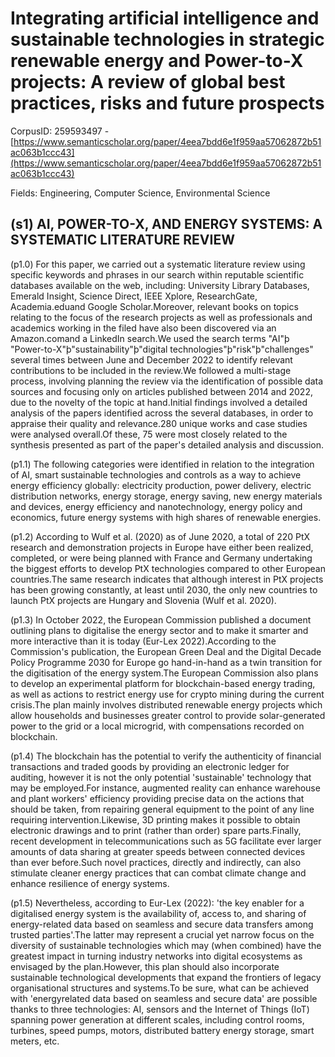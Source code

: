# Integrating artificial intelligence and sustainable technologies in strategic renewable energy and Power-to-X projects: A review of global best practices, risks and future prospects

CorpusID: 259593497 - [https://www.semanticscholar.org/paper/4eea7bdd6e1f959aa57062872b51ac063b1ccc43](https://www.semanticscholar.org/paper/4eea7bdd6e1f959aa57062872b51ac063b1ccc43)

Fields: Engineering, Computer Science, Environmental Science

## (s1) AI, POWER-TO-X, AND ENERGY SYSTEMS: A SYSTEMATIC LITERATURE REVIEW
(p1.0) For this paper, we carried out a systematic literature review using specific keywords and phrases in our search within reputable scientific databases available on the web, including: University Library Databases, Emerald Insight, Science Direct, IEEE Xplore, ResearchGate, Academia.eduand Google Scholar.Moreover, relevant books on topics relating to the focus of the research projects as well as professionals and academics working in the filed have also been discovered via an Amazon.comand a LinkedIn search.We used the search terms "AI"þ "Power-to-X"þ"sustainability"þ"digital technologies"þ"risk"þ"challenges" several times between June and December 2022 to identify relevant contributions to be included in the review.We followed a multi-stage process, involving planning the review via the identification of possible data sources and focusing only on articles published between 2014 and 2022, due to the novelty of the topic at hand.Initial findings involved a detailed analysis of the papers identified across the several databases, in order to appraise their quality and relevance.280 unique works and case studies were analysed overall.Of these, 75 were most closely related to the synthesis presented as part of the paper's detailed analysis and discussion.

(p1.1) The following categories were identified in relation to the integration of AI, smart sustainable technologies and controls as a way to achieve energy efficiency globally: electricity production, power delivery, electric distribution networks, energy storage, energy saving, new energy materials and devices, energy efficiency and nanotechnology, energy policy and economics, future energy systems with high shares of renewable energies.

(p1.2) According to Wulf et al. (2020) as of June 2020, a total of 220 PtX research and demonstration projects in Europe have either been realized, completed, or were being planned with France and Germany undertaking the biggest efforts to develop PtX technologies compared to other European countries.The same research indicates that although interest in PtX projects has been growing constantly, at least until 2030, the only new countries to launch PtX projects are Hungary and Slovenia (Wulf et al. 2020).

(p1.3) In October 2022, the European Commission published a document outlining plans to digitalise the energy sector and to make it smarter and more interactive than it is today (Eur-Lex 2022).According to the Commission's publication, the European Green Deal and the Digital Decade Policy Programme 2030 for Europe go hand-in-hand as a twin transition for the digitisation of the energy system.The European Commission also plans to develop an experimental platform for blockchain-based energy trading, as well as actions to restrict energy use for crypto mining during the current crisis.The plan mainly involves distributed renewable energy projects which allow households and businesses greater control to provide solar-generated power to the grid or a local microgrid, with compensations recorded on blockchain.

(p1.4) The blockchain has the potential to verify the authenticity of financial transactions and traded goods by providing an electronic ledger for auditing, however it is not the only potential 'sustainable' technology that may be employed.For instance, augmented reality can enhance warehouse and plant workers' efficiency providing precise data on the actions that should be taken, from repairing general equipment to the point of any line requiring intervention.Likewise, 3D printing makes it possible to obtain electronic drawings and to print (rather than order) spare parts.Finally, recent development in telecommunications such as 5G facilitate ever larger amounts of data sharing at greater speeds between connected devices than ever before.Such novel practices, directly and indirectly, can also stimulate cleaner energy practices that can combat climate change and enhance resilience of energy systems.

(p1.5) Nevertheless, according to Eur-Lex (2022): 'the key enabler for a digitalised energy system is the availability of, access to, and sharing of energy-related data based on seamless and secure data transfers among trusted parties'.The latter may represent a crucial yet narrow focus on the diversity of sustainable technologies which may (when combined) have the greatest impact in turning industry networks into digital ecosystems as envisaged by the plan.However, this plan should also incorporate sustainable technological developments that expand the frontiers of legacy organisational structures and systems.To be sure, what can be achieved with 'energyrelated data based on seamless and secure data' are possible thanks to three technologies: AI, sensors and the Internet of Things (IoT) spanning power generation at different scales, including control rooms, turbines, speed pumps, motors, distributed battery energy storage, smart meters, etc.
